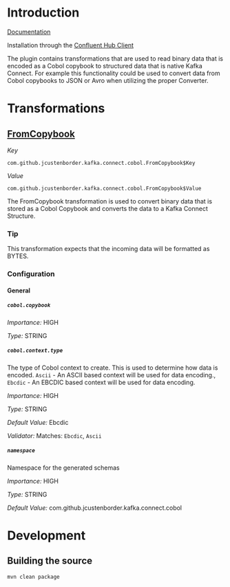 # Introduction
[Documentation](https://jcustenborder.github.io/kafka-connect-documentation/projects/kafka-connect-transform-cobol)

Installation through the [Confluent Hub Client](https://docs.confluent.io/current/connect/managing/confluent-hub/client.html)

The plugin contains transformations that are used to read binary data that is encoded as a Cobol copybook to structured data that is native Kafka Connect. For example this functionality could be used to convert data from Cobol copybooks to JSON or Avro when utilizing the proper Converter.




# Transformations
## [FromCopybook](https://jcustenborder.github.io/kafka-connect-documentation/projects/kafka-connect-transform-cobol/transformations/FromCopybook.html)

*Key*
```
com.github.jcustenborder.kafka.connect.cobol.FromCopybook$Key
```
*Value*
```
com.github.jcustenborder.kafka.connect.cobol.FromCopybook$Value
```

The FromCopybook transformation is used to convert binary data that is stored as a Cobol Copybook and converts the data to a Kafka Connect Structure.
### Tip

This transformation expects that the incoming data will be formatted as BYTES.
### Configuration

#### General


##### `cobol.copybook`



*Importance:* HIGH

*Type:* STRING



##### `cobol.context.type`

The type of Cobol context to create. This is used to determine how data is encoded. `Ascii` - An ASCII based context will be used for data encoding., `Ebcdic` - An EBCDIC based context will be used for data encoding.

*Importance:* HIGH

*Type:* STRING

*Default Value:* Ebcdic

*Validator:* Matches: ``Ebcdic``, ``Ascii``



##### `namespace`

Namespace for the generated schemas

*Importance:* HIGH

*Type:* STRING

*Default Value:* com.github.jcustenborder.kafka.connect.cobol





# Development

## Building the source

```bash
mvn clean package
```
